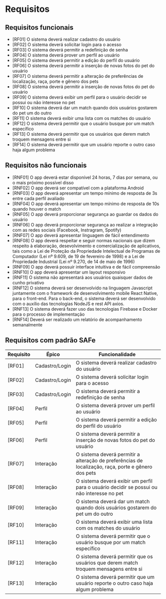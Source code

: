 # Requisitos


## Requisitos funcionais
- [RF01] O sistema deverá realizar cadastro do usuário
- [RF02] O sistema deverá solicitar login para o acesso
- [RF03] O sistema deverá permitir a redefinição de senha
- [RF04] O sistema deverá prover um perfil ao usuário
- [RF05] O sistema deverá permitir a edição do perfil do usuário
- [RF06] O sistema deverá permitir a inserção de novas fotos do pet do usuário
- [RF07] O sistema deverá permitir a alteração de preferências de localização, raça, porte e gênero dos pets
- [RF08] O sistema deverá permitir a inserção de novas fotos do pet do usuário
- [RF09] O sistema deverá exibir um perfil para o usuário decidir se possui ou não interesse no pet
- [RF10] O sistema deverá dar um match quando dois usuários gostarem do pet um do outro
- [RF11] O sistema deverá exibir uma lista com os matches do usuário
- [RF12] O sistema deverá permitir que o usuário busque por um match específico
- [RF13] O sistema deverá permitir que os usuários que derem match troquem mensagens entre si
- [RF14] O sistema deverá permitir que um usuário reporte o outro caso haja algum problema


## Requisitos não funcionais 

- [RNF01] O app deverá estar disponível 24 horas, 7 dias por semana, ou o mais próximo possível disso
- [RNF02] O app deverá ser compatível com a plataforma Android 
- [RNF03] O app deverá apresentar um tempo mínimo de resposta de 3s entre cada perfil avaliado 
- [RNF04] O app deverá apresentar um tempo mínimo de resposta de 10s quando houver o match 
- [RNF05] O app deverá proporcionar segurança ao guardar os dados do usuário
- [RNF06] O app deverá proporcionar segurança ao realizar a integração com as redes sociais (Facebook, Instragram, Spotify)
- [RNF07] O app deverá apresentar linguagem de fácil entendimento
- [RNF08] O app deverá respeitar e seguir normas nacionais que dizem respeito à elaboração, desevolvimento e comercialização de aplicativos, tais como a Lei de Proteção da Propriedade Intelectual de Programas de Computador (Lei nº 9.609, de 19 de fevereiro de 1998) e a Lei de Propriedade Industrial (Lei nº 9.270, de 14 de maio de 1996)
- [RNF09] O app deverá possuir interface intuitiva e de fácil compreensão
- [RNF10] O app deverá apresentar um layout responsivo
- [RNF11] O sistema não apresentará aos usuários quaisquer dados de cunho privativo 
- [RNF12] O sistema deverá ser desenvolvido na linguagem Javascript juntamente com o framework de desenvolvimento mobile React Native, para o front-end. Para o back-end, o sistema deverá ser desenvolvido com o auxílio das tecnologias NodeJS e rest API axios.
- [RNF13] O sistema deverá fazer uso das tecnologias Firebase e Docker para o processo de implementação
- [RNF14] Deverá ser realizado um relatório de acompanhamento semanalmente


## Requisitos com padrão SAFe

| Requisito | Épico | Funcionalidade |
| ---------- | ---------- | ------- |
| [RF01] | Cadastro/Login | O sistema deverá realizar cadastro do usuário |
| [RF02] | Cadastro/Login | O sistema deverá solicitar login para o acesso |
| [RF03] | Cadastro/Login | O sistema deverá permitir a redefinição de senha |
| [RF04] | Perfil | O sistema deverá prover um perfil ao usuário |
| [RF05] | Perfil | O sistema deverá permitir a edição do perfil do usuário |
| [RF06] | Perfil | O sistema deverá permitir a inserção de novas fotos do pet do usuário |
| [RF07] | Interação | O sistema deverá permitir a alteração de preferências de localização, raça, porte e gênero dos pets |
| [RF08] | Interação | O sistema deverá exibir um perfil para o usuário decidir se possui ou não interesse no pet |
| [RF09] | Interação | O sistema deverá dar um match quando dois usuários gostarem do pet um do outro |
| [RF10] | Interação | O sistema deverá exibir uma lista com os matches do usuário |
| [RF11] | Interação | O sistema deverá permitir que o usuário busque por um match específico |
| [RF12] | Interação | O sistema deverá permitir que os usuários que derem match troquem mensagens entre si |
| [RF13] | Interação | O sistema deverá permitir que um usuário reporte o outro caso haja algum problema |
